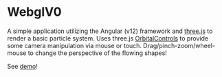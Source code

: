 # WebglV0

A simple application utilizing the Angular (v12) framework and [three.js](https://threejs.org/) to render a basic particle system. Uses three.js [OrbitalControls](https://threejs.org/docs/index.html#examples/en/controls/OrbitControls) to provide some camera manipulation via mouse or touch. Drag/pinch-zoom/wheel-mouse to change the perspective of the flowing shapes!

See [demo](https://daveteply.github.io/webgl-v0/webgl-v0?v=2)!
